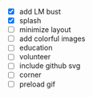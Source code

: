 - [x] add LM bust
- [x] splash
- [ ] minimize layout
- [ ] add colorful images
- [ ] education
- [ ] volunteer
- [ ] include github svg
- [ ] corner
- [ ] preload gif
